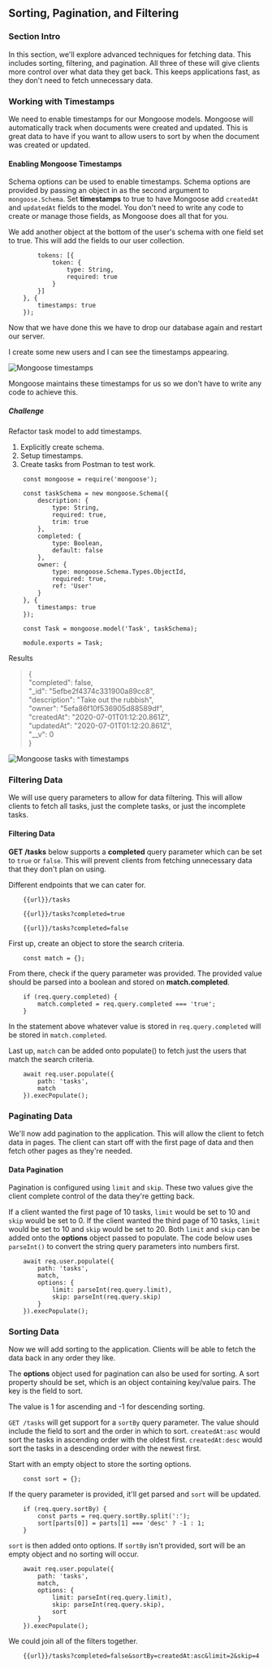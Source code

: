 ## Sorting, Pagination, and Filtering

### Section Intro

In this section, we'll explore advanced techniques for fetching data. This includes sorting, filtering, and pagination. All three of these will give clients more control over what data they get back. This keeps applications fast, as they don't need to fetch unnecessary data.

### Working with Timestamps

We need to enable timestamps for our Mongoose models. Mongoose will automatically track when documents were created and updated. This is great data to have if you want to allow users to sort by when the document was created or updated.

#### Enabling Mongoose Timestamps

Schema options can be used to enable timestamps. Schema options are provided by passing an object in as the second argument to ``mongoose.Schema``. Set **timestamps** to true to have Mongoose add ``createdAt`` and ``updatedAt`` fields to the model. You don't need to write any code to create or manage those fields, as Mongoose does all that for you.

We add another object at the bottom of the user's schema with one field set to true. This will add the fields to our user collection.

```
        tokens: [{
            token: {
                type: String,
                required: true
            }
        }]
    }, {
        timestamps: true
    });
```

Now that we have done this we have to drop our database again and restart our server.

I create some new users and I can see the timestamps appearing.

![Mongoose timestamps](assets/images/mongoose-timestamps.jpg "Mongoose timestamps")

Mongoose maintains these timestamps for us so we don't have to write any code to achieve this.

##### Challenge

Refactor task model to add timestamps.

1. Explicitly create schema.
2. Setup timestamps.
3. Create tasks from Postman to test work.

```
    const mongoose = require('mongoose');

    const taskSchema = new mongoose.Schema({
        description: {
            type: String,
            required: true,
            trim: true
        },
        completed: {
            type: Boolean,
            default: false
        },
        owner: {
            type: mongoose.Schema.Types.ObjectId,
            required: true,
            ref: 'User'
        }
    }, {
        timestamps: true
    });

    const Task = mongoose.model('Task', taskSchema);

    module.exports = Task;
```

Results

> {  
>     "completed": false,  
>     "_id": "5efbe2f4374c331900a89cc8",  
>     "description": "Take out the rubbish",  
>     "owner": "5efa86f10f536905d88589df",  
>     "createdAt": "2020-07-01T01:12:20.861Z",  
>     "updatedAt": "2020-07-01T01:12:20.861Z",  
>     "__v": 0  
> }

![Mongoose tasks with timestamps](assets/images/tasks-with-timestamps.jpg "Mongoose tasks with timestamps")

### Filtering Data

We will use query parameters to allow for data filtering. This will allow clients to fetch all tasks, just the complete tasks, or just the incomplete tasks.

#### Filtering Data

**GET /tasks** below supports a **completed** query parameter which can be set to ``true`` or ``false``. This will prevent clients from fetching unnecessary data that they don't plan on using.

Different endpoints that we can cater for.

```
    {{url}}/tasks

    {{url}}/tasks?completed=true

    {{url}}/tasks?completed=false
```

First up, create an object to store the search criteria.

```
    const match = {};
```

From there, check if the query parameter was provided. The provided value should be parsed into a boolean and stored on **match.completed**.

```
    if (req.query.completed) {
        match.completed = req.query.completed === 'true';
    }
```

In the statement above whatever value is stored in ``req.query.completed`` will be stored in ``match.completed``.

Last up, ``match`` can be added onto populate() to fetch just the users that match the search criteria.

```
    await req.user.populate({
        path: 'tasks',
        match
    }).execPopulate();
```

### Paginating Data

We'll now add pagination to the application. This will allow the client to fetch data in pages. The client can start off with the first page of data and then fetch other pages as they're needed.

#### Data Pagination

Pagination is configured using ``limit`` and ``skip``. These two values give the client complete control of the data they're getting back. 

If a client wanted the first page of 10 tasks, ``limit`` would be set to 10 and ``skip`` would be set to 0. If the client wanted the third page of 10 tasks, ``limit`` would be set to 10 and ``skip`` would be set to 20.
Both ``limit`` and ``skip`` can be added onto the **options** object passed to populate. The code below uses ``parseInt()`` to convert the string query parameters into numbers first.

```
    await req.user.populate({
        path: 'tasks',
        match,
        options: {
            limit: parseInt(req.query.limit),
            skip: parseInt(req.query.skip)
        }
    }).execPopulate();
```

### Sorting Data

Now we will add sorting to the application. Clients will be able to fetch the data back in any order they like.

The **options** object used for pagination can also be used for sorting. A sort property should be set, which is an object containing key/value pairs. The key is the field to sort.

The value is 1 for ascending and -1 for descending sorting.

``GET /tasks`` will get support for a ``sortBy`` query parameter. The value should include the field to sort and the order in which to sort. ``createdAt:asc`` would sort the tasks in ascending order with the oldest first. ``createdAt:desc`` would sort the tasks in a descending order with the newest first.

Start with an empty object to store the sorting options.

```
    const sort = {};
```

If the query parameter is provided, it'll get parsed and ``sort`` will be updated.

```
    if (req.query.sortBy) {
        const parts = req.query.sortBy.split(':');
        sort[parts[0]] = parts[1] === 'desc' ? -1 : 1;
    }
```

``sort`` is then added onto options. If ``sortBy`` isn't provided, sort will be an empty object and no sorting will occur.

```
    await req.user.populate({
        path: 'tasks',
        match,
        options: {
            limit: parseInt(req.query.limit),
            skip: parseInt(req.query.skip),
            sort
        }
    }).execPopulate();
```

We could join all of the filters together.

```
    {{url}}/tasks?completed=false&sortBy=createdAt:asc&limit=2&skip=4
```
